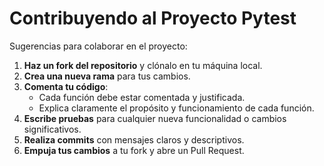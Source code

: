 # Contribuyendo al Proyecto Pytest

Sugerencias para colaborar en el proyecto:

1. **Haz un fork del repositorio** y clónalo en tu máquina local.
2. **Crea una nueva rama** para tus cambios.
3. **Comenta tu código**:
   - Cada función debe estar comentada y justificada.
   - Explica claramente el propósito y funcionamiento de cada función.
4. **Escribe pruebas** para cualquier nueva funcionalidad o cambios significativos.
5. **Realiza commits** con mensajes claros y descriptivos.
6. **Empuja tus cambios** a tu fork y abre un Pull Request.

